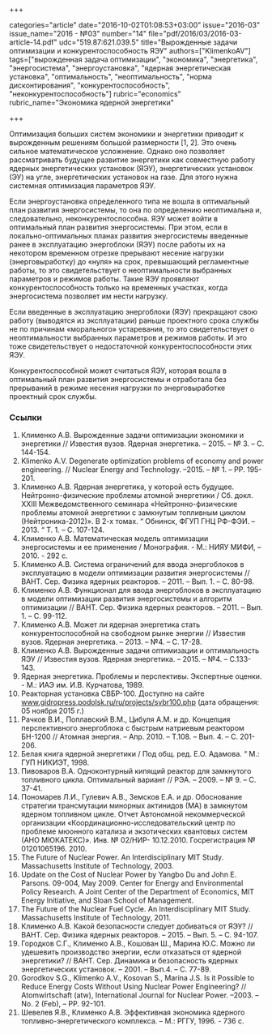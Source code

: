 +++

categories="article"
date="2016-10-02T01:08:53+03:00"
issue="2016-03"
issue_name="2016 - №03"
number="14"
file="pdf/2016/03/2016-03-article-14.pdf"
udc="519.87:621.039.5"
title="Вырожденные задачи оптимизации и конкурентоспособность ЯЭУ"
authors=["KlimenkoAV"]
tags=["вырожденная задача оптимизации", "экономика", "энергетика", "энергосистема", "энергоустановка", "ядерная энергетическая установка", "оптимальность", "неоптимальность", "норма дисконтирования", "конкурентоспособность", "неконкурентоспособность"]
rubric="economics"
rubric_name="Экономика ядерной энергетики"

+++

Оптимизация больших систем экономики и энергетики приводит к вырожденным решениям большой размерности [1, 2]. Это очень сильное математическое усложнение. Однако оно позволяет рассматривать будущее развитие энергетики как совместную работу ядерных энергетических установок (ЯЭУ), энергетических установок (ЭУ) на угле, энергетических установок на газе. Для этого нужна системная оптимизация параметров ЯЭУ.

Если энергоустановка определенного типа не вошла в оптимальный план развития энергосистемы, то она по определению неоптимальна и, следовательно, неконкурентоспособна. ЯЭУ может войти в оптимальный план развития энергосистемы. При этом, если в локально-оптимальных планах развития энергосистемы введенные ранее в эксплуатацию энергоблоки (ЯЭУ) после работы их на некотором временном отрезке прерывают несение нагрузки (энерговыработку) до «нуля» на срок, превышающий регламентные работы, то это свидетельствует о неоптимальности выбранных параметров и режимов работы. Такие ЯЭУ проявляют конкурентоспособность только на временных участках, когда энергосистема позволяет им нести нагрузку.

Если введенные в эксплуатацию энергоблоки (ЯЭУ) прекращают свою работу (выводятся из эксплуатации) раньше проектного срока службы не по причинам «морального» устаревания, то это свидетельствует о неоптимальности выбранных параметров и режимов работы. И это тоже свидетельствует о недостаточной конкурентоспособности этих ЯЭУ.

Конкурентоспособной может считаться ЯЭУ, которая вошла в оптимальный план развития энергосистемы и отработала без прерываний в режиме несения нагрузки по энерговыработке проектный срок службы.

### Ссылки

1. Клименко А.В. Вырожденные задачи оптимизации экономики и энергетики // Известия вузов. Ядерная энергетика. – 2015. – № 3. – С. 144-154.
2. Klimenko A.V. Degenerate optimization problems of economy and power engineering. // Nuclear Energy and Technology. –2015. – № 1. – PP. 195-201.
3. Клименко А.В. Ядерная энергетика, у которой есть будущее. Нейтронно-физические проблемы атомной энергетики / Сб. докл. XXIII Межведомственного семинара «Нейтронно-физические проблемы атомной энергетики с замкнутым топливным циклом (Нейтроника-2012)». В 2-х томах. “ Обнинск, ФГУП ГНЦ РФ-ФЭИ. – 2013. “ Т. 1. – С. 107-124.
4. Клименко А.В. Математическая модель оптимизации энергосистемы и ее применение / Монография. - М.: НИЯУ МИФИ, – 2010. - 292 с.
5. Клименко А.В. Система ограничений для ввода энергоблоков в эксплуатацию в модели оптимизации развития энергосистемы // ВАНТ. Сер. Физика ядерных реакторов. – 2011. – Вып. 1. – С. 80-98.
6. Клименко А.В. Функционал для ввода энергоблоков в эксплуатацию в модели оптимизации развития энергосистемы и алгоритм оптимизации // ВАНТ. Сер. Физика ядерных реакторов. – 2011. – Вып. 1. – С. 99-112.
7. Клименко А.В. Может ли ядерная энергетика стать конкурентоспособной на свободном рынке энергии // Известия вузов. Ядерная энергетика. – 2013. – №4. – С. 17-28.
8. Клименко А.В. Вырожденные задачи оптимизации и оптимальность ЯЭУ // Известия вузов. Ядерная энергетика. – 2015. – №4. – С.133-143.
9. Ядерная энергетика. Проблемы и перспективы. Экспертные оценки. - М.: ИАЭ им. И.В. Курчатова, 1989.
10. Реакторная установка СВБР-100. Доступно на сайте www.gidropress.podolsk.ru/ru/projects/svbr100.php (дата обращения: 05 ноября 2015 г.)
11. Рачков В.И., Поплавский В.М., Цибуля А.М. и др. Концепция перспективного энергоблока с быстрым натриевым реактором БН-1200 // Атомная энергия. – Апр. 2010. – Т.108. – Вып. 4. – С. 201-206.
12. Белая книга ядерной энергетики / Под общ. ред. Е.О. Адамова. “ М.: ГУП НИКИЭТ, 1998.
13. Пивоваров В.А. Одноконтурный кипящий реактор для замкнутого топливного цикла. Оптимальный вариант // РЭА. – 2009. – № 9. – С. 37-41.
14. Пономарeв Л.И., Гулевич А.В., Земсков Е.А. и др. Обоснование стратегии трансмутации минорных актинидов (МА) в замкнутом ядерном топливном цикле. Отчет Автономной некоммерческой организации «Координационно-исследовательский центр по проблеме мюонного катализа и экзотических квантовых систем (АНО МЮКАТЕКС)». Инв. № 02/НИР- 10.12.2010. Госрегистрация № 01201065196. 2010.
15. The Future of Nuclear Power. An Interdisciplinary MIT Study. Massachusetts Institute of Technology, 2003.
16. Update on the Cost of Nuclear Power by Yangbo Du and John E. Parsons. 09-004, May 2009. Center for Energy and Environmental Policy Research. A Joint Center of the Department of Economics, MIT Energy Initiative, and Sloan School of Management.
17. The Future of the Nuclear Fuel Cycle. An Interdisciplinary MIT Study. Massachusetts Institute of Technology, 2011.
18. Клименко А.В. Какой безопасности следует добиваться от ЯЭУ? // ВАНТ. Сер. Физика ядерных реакторов. – 2015. – Вып. 5. – С. 94-107.
19. Городков С.Г., Клименко А.В., Кошован Ш., Марина Ю.С. Можно ли удешевить производство энергии, если отказаться от ядерной энергетики? // ВАНТ. Сер. Динамика и безопасность ядерных энергетических установок. – 2001. – Вып.4. – С. 77-89.
20. Gorodkov S.G., Klimenko A.V., Kosovan S., Marina J.S. Is it Possible to Reduce Energy Costs Without Using Nuclear Power Engineering? // Atomwirtschaft (atw), International Journal for Nuclear Power. –2003. – No. 2 (Feb), – PP. 92-101.
21. Шевелев Я.В., Клименко А.В. Эффективная экономика ядерного топливно-энергетического комплекса. – М.: РГГУ, 1996. - 736 с.